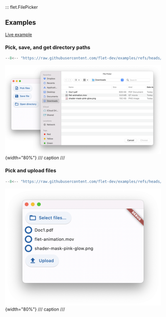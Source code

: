 ::: flet.FilePicker

## Examples

[Live example](https://flet-controls-gallery.fly.dev/utility/filepicker)

### Pick, save, and get directory paths

```python
--8<-- "https://raw.githubusercontent.com/flet-dev/examples/refs/heads/v1-docs/python/controls/file-picker/pick-save-and-get-directory-path.py"
```

![pick-save-and-get-directory-path](https://raw.githubusercontent.com/flet-dev/examples/v1-docs/python/controls/file-picker/media/pick-save-and-get-directory-path.png){width="80%"}
/// caption
///


### Pick and upload files

```python
--8<-- "https://raw.githubusercontent.com/flet-dev/examples/refs/heads/v1-docs/python/controls/file-picker/pick-and-upload.py"
```

![pick-and-upload](https://raw.githubusercontent.com/flet-dev/examples/v1-docs/python/controls/file-picker/media/pick-and-upload.png){width="80%"}
/// caption
///
